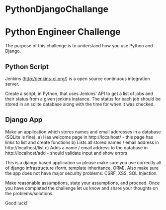 # PythonDjangoChallange
Python Engineer Challenge
=================================================


The purpose of this challenge is to understand how you use Python and Django.


Python Script
------------------


Jenkins (http://jenkins-ci.org/) is a open source continuous integration server.


Create a script, in Python, that uses Jenkins' API to get a list of jobs and their status from a given jenkins instance. The status for each job should be stored in an sqlite database along with the time for when it was checked.



Django App
---------------


Make an application which stores names and email addresses in a database (SQLite is fine). 
  a) Has welcome page in http://localhost/ 
      - this page has links to list and create functions
  b) Lists all stored names / email address in http://localhost/list
  c) Adds a name / email address to the database in http://localhost/add
      - should validate input and show errors


This is a django based application so please make sure you use correctly all of django infrastructure (form, template inheritance, ORM). Also make sure the app does not have major security problems: CSRF, XSS, SQL Injection.
    
Make reasonable assumptions, state your assumptions, and proceed. Once you have completed the challenge let us know and share your thoughts on the problems/solutions.

Good luck!
